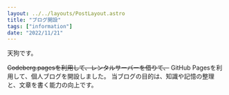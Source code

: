 ```yaml
---
layout: ../../layouts/PostLayout.astro
title: "ブログ開設"
tags: ["information"]
date: "2022/11/21"
---
```


天狗です。

~~Codeberg.pagesを利用して、レンタルサーバーを借りて、~~ GitHub Pagesを利用して、個人ブログを開設しました。
当ブログの目的は、知識や記憶の整理と、文章を書く能力の向上です。
